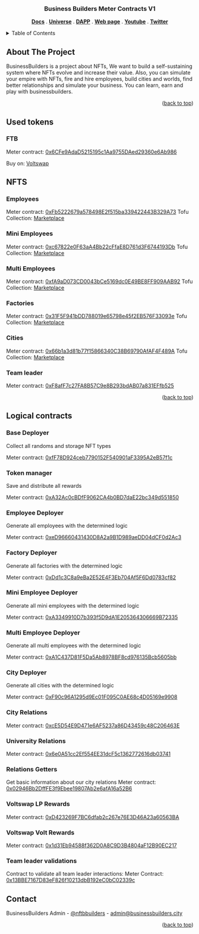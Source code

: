 <br />
<div align="center">
  <h3 align="center">Business Builders Meter Contracts V1</h3>

  <p align="center">
    <a href="https://docs.businessbuilders.city"><strong>Docs</strong></a>
     . 
    <a href="https://universe.businessbuilders.city"><strong>Universe</strong></a>
     . 
    <a href="https://meter.businessbuilders.city"><strong>DAPP</strong></a>
     . 
    <a href="https://businessbuilders.city"><strong>Web page</strong></a>
    . 
    <a href="https://www.youtube.com/channel/UCrKgf7xExPZw3NHTDUFznzw"><strong>Youtube</strong></a>
    . 
    <a href="https://twitter.com/NFTBBuilders"><strong>Twitter</strong></a>
  </p>
</div>



<!-- TABLE OF CONTENTS -->
<details>
  <summary>Table of Contents</summary>
  <ol>
    <li>
      <a href="#about-the-project">About The Project</a>
    </li>
    <li><a href="#used-tokens">Tokens</a></li>
    <li><a href="#nfts">NFTs Meter</a></li>
    <li><a href="#logical-contracts">Logical Contracts</a></li>
    <li><a href="#contact">Contact</a></li>
  </ol>
</details>



<!-- ABOUT THE PROJECT -->
## About The Project

BusinessBuilders is a project about NFTs, We want to build a self-sustaining system where NFTs evolve and increase their value. Also, you can simulate your empire with NFTs, fire and hire employees, build cities and worlds, find better relationships and simulate your business. You can learn, earn and play with businessbuilders.

<p align="right">(<a href="#top">back to top</a>)</p>

## Used tokens

### FTB
Meter contract:  [0x6CFe9AdaD5215195c1Aa9755DAed29360e6Ab986](https://scan.meter.io/address/0x6CFe9AdaD5215195c1Aa9755DAed29360e6Ab986)

Buy on: [Voltswap](https://info.voltswap.finance/#/token/0x6cfe9adad5215195c1aa9755daed29360e6ab986?network=meter)

## NFTS

### Employees
Meter contract:  [0xFb5222679a578498E2f515ba339422443B329A73](https://scan.meter.io/address/0xFb5222679a578498E2f515ba339422443B329A73)
Tofu Collection: [Marketplace](https://tofunft.com/collection/businessbuilders-employees/items) 

### Mini Employees
Meter contract:  [0xc67822e0F63aA4Bb22cFfaE8D761d3F6744193Db](https://scan.meter.io/address/0xc67822e0F63aA4Bb22cFfaE8D761d3F6744193Db)
Tofu Collection: [Marketplace](https://tofunft.com/collection/businessbuilders-miniemployees/items) 

### Multi Employees
Meter contract:  [0xfA9aD073CD0043bCe5169dc0E49BE8FF909AAB92](https://scan.meter.io/address/0xfA9aD073CD0043bCe5169dc0E49BE8FF909AAB92)
Tofu Collection: [Marketplace](https://tofunft.com/collection/businessbuilders%20multiemployees/items) 

### Factories
Meter contract:  [0x31F5F941bDD788019e65798e45f2EB576F33093e](https://scan.meter.io/address/0x31F5F941bDD788019e65798e45f2EB576F33093e)
Tofu Collection: [Marketplace](https://tofunft.com/collection/businessbuilders/items) 

### Cities
Meter contract:  [0x66b1a3d81b77f15866340C38B69790AfAF4F489A](https://scan.meter.io/address/0x66b1a3d81b77f15866340C38B69790AfAF4F489A)
Tofu Collection: [Marketplace](https://tofunft.com/collection/businessbuilders-cities/items) 

### Team leader
Meter contract: [0xF8afF7c27FA8B57C9e8B293bdAB07a831EFfb525](https://scan.meter.io/address/0xF8afF7c27FA8B57C9e8B293bdAB07a831EFfb525)

<p align="right">(<a href="#top">back to top</a>)</p>

## Logical contracts

### Base Deployer
Collect all randoms and storage NFT types

Meter contract:  [0xfF78D924ceb7790152F540901aF3395A2eB57f1c](https://scan.meter.io/address/0xfF78D924ceb7790152F540901aF3395A2eB57f1c)

### Token manager
Save and distribute all rewards

Meter contract:  [0xA32Ac0cBDfF9062CA4b0BD7daE22bc349d551850](https://scan.meter.io/address/0xA32Ac0cBDfF9062CA4b0BD7daE22bc349d551850)

### Employee Deployer
Generate all employees with the determined logic

Meter contract:  [0xeD96660431430D8A2a9B1D989aeDD04dCF0d2Ac3](https://scan.meter.io/address/0xeD96660431430D8A2a9B1D989aeDD04dCF0d2Ac3)

### Factory Deployer
Generate all factories with the determined logic

Meter contract:  [0xDd1c3C8a9eBa2E52E4F3Eb704Af5F6Dd0783cf82](https://scan.meter.io/address/0xDd1c3C8a9eBa2E52E4F3Eb704Af5F6Dd0783cf82)

### Mini Employee Deployer
Generate all mini employees with the determined logic

Meter contract:  [0xA3349910D7b393f5D9dA1E205364306669B72335](https://scan.meter.io/address/0xA3349910D7b393f5D9dA1E205364306669B72335)

### Multi Employee Deployer
Generate all multi employees with the determined logic

Meter contract:  [0xA1C437D81F5Da5Ab8978BF8cd976135Bcb5605bb](https://scan.meter.io/address/0xA1C437D81F5Da5Ab8978BF8cd976135Bcb5605bb)

### City Deployer
Generate all cities with the determined logic

Meter contract:  [0xF90c96A1295d9Ec01F095C0AE68c4D05169e9908](https://scan.meter.io/address/0xF90c96A1295d9Ec01F095C0AE68c4D05169e9908)

### City  Relations
Meter contract:  [0xcE5D54E9D471e6AF5237a86D43459c48C206463E](https://scan.meter.io/address/0xcE5D54E9D471e6AF5237a86D43459c48C206463E)

### University  Relations
Meter contract:  [0x6e0A51cc2Ef554EE31dcF5c1362772616db03741](https://scan.meter.io/address/0x6e0A51cc2Ef554EE31dcF5c1362772616db03741)

### Relations Getters
Get basic information about our city relations
Meter contract:  [0x02946Bb2DffFE3f9Ebee19807Ab2e6afA16a52B6](https://scan.meter.io/address/0x02946Bb2DffFE3f9Ebee19807Ab2e6afA16a52B6)

### Voltswap LP Rewards
Meter contract:  [0xD423269F7BC6dfab2c267e76E3D46A23a60563BA](https://scan.meter.io/address/0xD423269F7BC6dfab2c267e76E3D46A23a60563BA)

### Voltswap Volt Rewards
Meter contract:  [0x1d31Eb94588f362D0A8C9D3B4804aF12B90EC217](https://scan.meter.io/address/0x1d31Eb94588f362D0A8C9D3B4804aF12B90EC217)

### Team leader validations
Contract to validate all team leader interactions: 
Meter Contract: [0x13BBE7167D83eF826f10213dbB192eC0bC02339c](https://scan.meter.io/address/0x13BBE7167D83eF826f10213dbB192eC0bC02339c)

## Contact

BusinessBuilders Admin - [@nftbbuilders](https://twitter.com/nftbbuilders) - admin@businessbuilders.city

<p align="right">(<a href="#top">back to top</a>)</p>